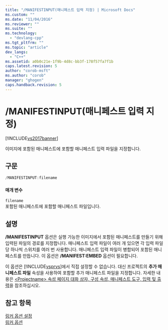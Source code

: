 ```yaml
---
title: "/MANIFESTINPUT(매니페스트 입력 지정) | Microsoft Docs"
ms.custom: ""
ms.date: "11/04/2016"
ms.reviewer: ""
ms.suite: ""
ms.technology: 
  - "devlang-cpp"
ms.tgt_pltfrm: ""
ms.topic: "article"
dev_langs: 
  - "C++"
ms.assetid: a0b0c21e-1f9b-4d8c-bb3f-178f57fa7f1b
caps.latest.revision: 5
author: "corob-msft"
ms.author: "corob"
manager: "ghogen"
caps.handback.revision: 5
---
```

# /MANIFESTINPUT(매니페스트 입력 지정)
[!INCLUDE[vs2017banner](../../assembler/inline/includes/vs2017banner.md)]

이미지에 포함된 매니페스트에 포함할 매니페스트 입력 파일을 지정합니다.  
  
## 구문  
  
```c#  
/MANIFESTINPUT:filename  
```  
  
#### 매개 변수  
 `filename`  
 포함된 매니페스트에 포함할 매니페스트 파일입니다.  
  
## 설명  
 **\/MANIFESTINPUT** 옵션은 실행 가능한 이미지에서 포함된 매니페스트를 만들기 위해 입력된 파일의 경로를 지정합니다.  매니페스트 입력 파일이 여러 개 있으면 각 입력 파일당 하나씩 스위치를 여러 번 사용합니다.  매니페스트 입력 파일이 병합되어 포함된 매니페스트를 만듭니다.  이 옵션은 **\/MANIFEST:EMBED** 옵션이 필요합니다.  
  
 이 옵션은 [!INCLUDE[vsprvs](../../assembler/masm/includes/vsprvs_md.md)]에서 직접 설정할 수 없습니다.  대신 프로젝트의 **추가 매니페스트 파일** 속성을 사용하여 포함할 추가 매니페스트 파일을 지정합니다.  자세한 내용은 [\<Projectname\> 속성 페이지 대화 상자, 구성 속성, 매니페스트 도구, 입력 및 출력](../../ide/input-and-output-manifest-tool.md)을 참조하십시오.  
  
## 참고 항목  
 [링커 옵션 설정](../../build/reference/setting-linker-options.md)   
 [링커 옵션](../../build/reference/linker-options.md)